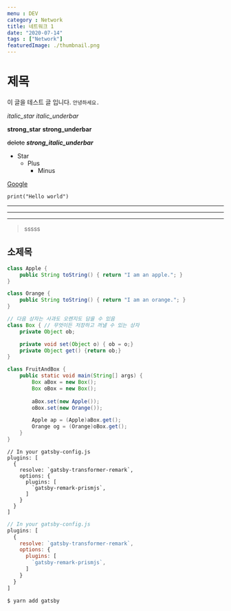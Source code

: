 ```yaml
---
menu : DEV
category : Network
title: 네트워크 1
date: "2020-07-14"
tags : ["Network"]
featuredImage: ./thumbnail.png
---
```


# 제목
이 글을 테스트 글 입니다. ```안녕하세요.```

*italic_star*
_italic_underbar_

**strong_star**
__strong_underbar__

~~delete~~
**_strong_italic_underbar_**

* Star
	+ Plus
		- Minus

[Google](https://google.com)

`print("Hello world")`

-----------------------
***********************
<hr/>

> sssss

## 소제목
```java
class Apple {
	public String toString() { return "I am an apple."; }
}

class Orange {
	public String toString() { return "I am an orange."; }
}

// 다음 상자는 사과도 오렌지도 담을 수 있음
class Box { // 무엇이든 저장하고 꺼낼 수 있는 상자
	private Object ob;

	private void set(Object o) { ob = o;}
	private Object get() {return ob;}
}

class FruitAndBox {
	public static void main(String[] args) {
		Box aBox = new Box();
		Box oBox = new Box();
		
		aBox.set(new Apple());
		oBox.set(new Orange());

		Apple ap = (Apple)aBox.get();
		Orange og = (Orange)oBox.get(); 
	}
}
```

```
// In your gatsby-config.js
plugins: [
  {
    resolve: `gatsby-transformer-remark`,
    options: {
      plugins: [
        `gatsby-remark-prismjs`,
      ]
    }
  }
]
```

```javascript
// In your gatsby-config.js
plugins: [
  {
    resolve: `gatsby-transformer-remark`,
    options: {
      plugins: [
        `gatsby-remark-prismjs`,
      ]
    }
  }
]
```


```shell
$ yarn add gatsby
```
